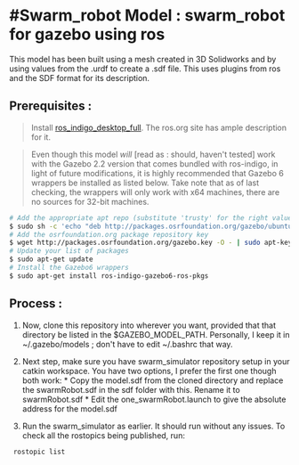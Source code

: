 #Swarm_robot
Model : swarm_robot for gazebo using ros
===========================

This model has been built using a mesh created in 3D Solidworks and by using values from the .urdf to create a .sdf file. This uses plugins from ros and the SDF format for its description.

Prerequisites :
---------------------
> Install [ros_indigo_desktop_full](http://wiki.ros.org/indigo/Installation/Ubuntu). The ros.org site has ample description for it.

> Even though this model *will* [read as : should, haven't tested] work with the Gazebo 2.2 version that comes bundled with ros-indigo, in light of future modifications, it is highly recommended that Gazebo 6 wrappers be installed as listed below. Take note that as of last checking, the wrappers will only work with x64 machines, there are no sources for 32-bit machines. 

```sh 
# Add the appropriate apt repo (substitute 'trusty' for the right value):
$ sudo sh -c 'echo "deb http://packages.osrfoundation.org/gazebo/ubuntu trusty main" >  /etc/apt/sources.list.d/gazebo-latest.list'
# Add the osrfoundation.org package repository key
$ wget http://packages.osrfoundation.org/gazebo.key -O - | sudo apt-key add -
# Update your list of packages
$ sudo apt-get update
# Install the Gazebo6 wrappers
$ sudo apt-get install ros-indigo-gazebo6-ros-pkgs
```
Process :
-------------
1. Now, clone this repository into wherever you want, provided that that directory be listed in the $GAZEBO_MODEL_PATH. Personally, I keep it in ~/.gazebo/models ; don't have to edit ~/.bashrc that way.

2. Next step, make sure you have swarm_simulator repository setup in your catkin workspace. You have two options, I prefer the first one though both work:
        * Copy the model.sdf from the cloned directory and replace the swarmRobot.sdf in the sdf folder with this. Rename it to swarmRobot.sdf
        * Edit the one_swarmRobot.launch to give the absolute address for the model.sdf

3. Run the swarm_simulator as earlier. It should run without any issues. To check all the rostopics being published, run:
```
 rostopic list
```
